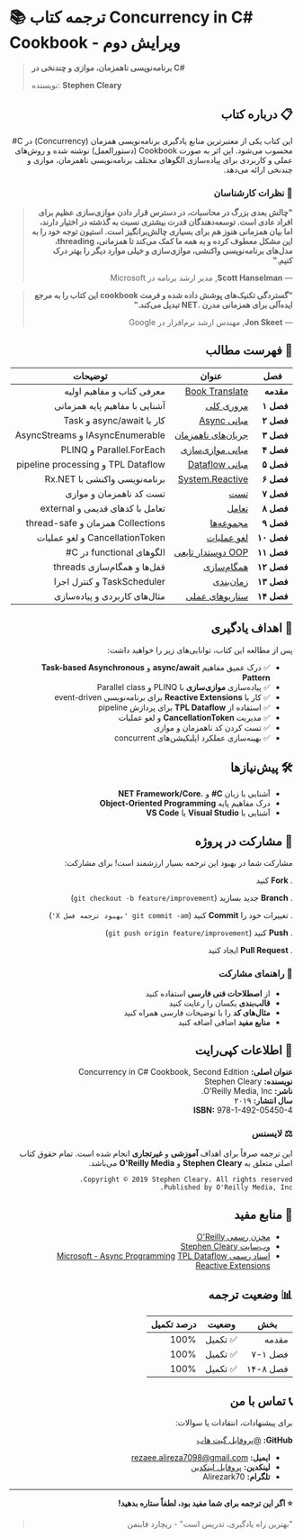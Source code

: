 
# 📚 ترجمه کتاب Concurrency in C# Cookbook - ویرایش دوم

> **برنامه‌نویسی ناهمزمان، موازی و چندنخی در C#**
> 
> نویسنده: **Stephen Cleary**  

<div dir="rtl" align="right">


## 📋 درباره کتاب

این کتاب یکی از معتبرترین منابع یادگیری برنامه‌نویسی همزمان (Concurrency) در C# محسوب می‌شود. این اثر به صورت Cookbook (دستورالعمل) نوشته شده و روش‌های عملی و کاربردی برای پیاده‌سازی الگوهای مختلف برنامه‌نویسی ناهمزمان، موازی و چندنخی ارائه می‌دهد.


</div>

<div dir="rtl" align="right">


### 🌟 نظرات کارشناسان

> **"چالش بعدی بزرگ در محاسبات، در دسترس قرار دادن موازی‌سازی عظیم برای افراد عادی است. توسعه‌دهندگان قدرت بیشتری نسبت به گذشته در اختیار دارند، اما بیان همزمانی هنوز هم برای بسیاری چالش‌برانگیز است. استیون توجه خود را به این مشکل معطوف کرده و به همه ما کمک می‌کند تا همزمانی، threading، مدل‌های برنامه‌نویسی واکنشی، موازی‌سازی و خیلی موارد دیگر را بهتر درک کنیم."**
> 
> — **Scott Hanselman**, مدیر ارشد برنامه در Microsoft

> **"گستردگی تکنیک‌های پوشش داده شده و فرمت cookbook این کتاب را به مرجع ایده‌آلی برای همزمانی مدرن .NET تبدیل می‌کند."**
> 
> — **Jon Skeet**, مهندس ارشد نرم‌افزار در Google

</div>

<div dir="rtl" align="right">


## 📑 فهرست مطالب

| فصل | عنوان | توضیحات |
|------|--------|----------|
| **مقدمه** | [Book Translate](./Intro.md) | معرفی کتاب و مفاهیم اولیه |
| **فصل ۱** | [مروری کلی](./Chapter01/Chapter01-overview.md) | آشنایی با مفاهیم پایه همزمانی |
| **فصل ۲** | [مبانی Async](./Chapter02/Chapter02-AsyncBasic.md) | کار با async/await و Task |
| **فصل ۳** | [جریان‌های ناهمزمان](./Chapter03/Chapter03-AsyncStream.md) | IAsyncEnumerable و AsyncStreams |
| **فصل ۴** | [مبانی موازی‌سازی](./Chapter04/Chapter04-ParallelBasics.md) | Parallel.ForEach و PLINQ |
| **فصل ۵** | [مبانی Dataflow](./Chapter05/Chapter05-DataflowBasics.md) | TPL Dataflow و pipeline processing |
| **فصل ۶** | [System.Reactive](./Chapter06/Chapter6_SystemReactive.md) | برنامه‌نویسی واکنشی با Rx.NET |
| **فصل ۷** | [تست](./Chapter07/Chapter7-Testing.md) | تست کد ناهمزمان و موازی |
| **فصل ۸** | [تعامل](./Chapter08/Chapter08-Interop.md) | تعامل با کدهای قدیمی و external |
| **فصل ۹** | [مجموعه‌ها](./Chapter09/Chapter09-Collections.md) | Collections همزمان و thread-safe |
| **فصل ۱۰** | [لغو عملیات](./Chapter10/Chapter10-Cancellation.md) | CancellationToken و لغو عملیات |
| **فصل ۱۱** | [OOP دوستدار تابعی](./Chapter11-FunctionalFriendlyOOP.md) | الگوهای functional در C# |
| **فصل ۱۲** | [همگام‌سازی](./Chapter12/Chapter12-Synchronization.md) | قفل‌ها و همگام‌سازی threads |
| **فصل ۱۳** | [زمان‌بندی](./Chapter13/Chapter13-Scheduling.md) | TaskScheduler و کنترل اجرا |
| **فصل ۱۴** | [سناریوهای عملی](./Chapter14/Chapter14-Scenarios.md) | مثال‌های کاربردی و پیاده‌سازی |

</div>

<div dir="rtl" align="right">


## 🎯 اهداف یادگیری

پس از مطالعه این کتاب، توانایی‌های زیر را خواهید داشت:

- ✅ درک عمیق مفاهیم **async/await** و **Task-based Asynchronous Pattern**
- ✅ پیاده‌سازی **موازی‌سازی** با PLINQ و Parallel class
- ✅ کار با **Reactive Extensions** برای برنامه‌نویسی event-driven
- ✅ استفاده از **TPL Dataflow** برای پردازش pipeline
- ✅ مدیریت **CancellationToken** و لغو عملیات
- ✅ تست کردن کد ناهمزمان و موازی
- ✅ بهینه‌سازی عملکرد اپلیکیشن‌های concurrent

</div>

<div dir="rtl" align="right">


## 🛠️ پیش‌نیازها

- آشنایی با زبان **C#** و **.NET Framework/Core**
- درک مفاهیم پایه **Object-Oriented Programming**
- آشنایی با **Visual Studio** یا **VS Code**

</div>

<div dir="rtl" align="right">

## 🤝 مشارکت در پروژه

مشارکت شما در بهبود این ترجمه بسیار ارزشمند است! برای مشارکت:

. **Fork** کنید

. **Branch** جدید بسازید (`git checkout -b feature/improvement`)

. تغییرات خود را **Commit** کنید (`git commit -am 'بهبود ترجمه فصل X'`)

. **Push** کنید (`git push origin feature/improvement`)

. **Pull Request** ایجاد کنید

</div>

<div dir="rtl" align="right">


### 🎯 راهنمای مشارکت

- از **اصطلاحات فنی فارسی** استفاده کنید
- **قالب‌بندی** یکسان را رعایت کنید
- **مثال‌های کد** را با توضیحات فارسی همراه کنید
- **منابع مفید** اضافی اضافه کنید

</div>

<div dir="rtl" align="right">


## 📄 اطلاعات کپی‌رایت

**عنوان اصلی:** Concurrency in C# Cookbook, Second Edition  
**نویسنده:** Stephen Cleary  
**ناشر:** O'Reilly Media, Inc.  
**سال انتشار:** ۲۰۱۹  
**ISBN:** 978-1-492-05450-4  

</div>

<div dir="rtl" align="right">


### ⚖️ لایسنس

این ترجمه صرفاً برای اهداف **آموزشی** و **غیرتجاری** انجام شده است. تمام حقوق کتاب اصلی متعلق به **Stephen Cleary** و **O'Reilly Media** می‌باشد.

```
Copyright © 2019 Stephen Cleary. All rights reserved.
Published by O'Reilly Media, Inc.
```

</div>

<div dir="rtl" align="right">


## 🔗 منابع مفید

- [مخزن رسمی O'Reilly](http://oreilly.com)
- [وب‌سایت Stephen Cleary](https://blog.stephencleary.com/)
- [اسناد رسمی Microsoft - Async Programming](https://docs.microsoft.com/en-us/dotnet/csharp/async)
 [TPL Dataflow](https://docs.microsoft.com/en-us/dotnet/standard/parallel-programming/dataflow-task-parallel-library)
 [Reactive Extensions](https://github.com/dotnet/reactive)

</div>

<div dir="rtl" align="right">


## 📊 وضعیت ترجمه

| بخش | وضعیت | درصد تکمیل |
|------|--------|-------------|
| مقدمه | ✅ تکمیل | 100% |
| فصل ۱-۷ | ✅ تکمیل | 100% |
| فصل ۸-۱۴ | ✅ تکمیل | 100% |

</div>

<div dir="rtl" align="right">



## 📞 تماس با من

برای پیشنهادات، انتقادات یا سوالات:

 **GitHub:** [@پروفایل گیت هاب](https://github.com/alirezark70)
- **ایمیل:** rezaee.alireza7098@gmail.com
- **لینکدین:** [پروفایل لینکدین](https://www.linkedin.com/in/alireza-rezaee-developer)
- **تلگرام:** Alirezark70
---

**⭐ اگر این ترجمه برای شما مفید بود، لطفاً ستاره بدهید!**

> "بهترین راه یادگیری، تدریس است" - ریچارد فاینمن
